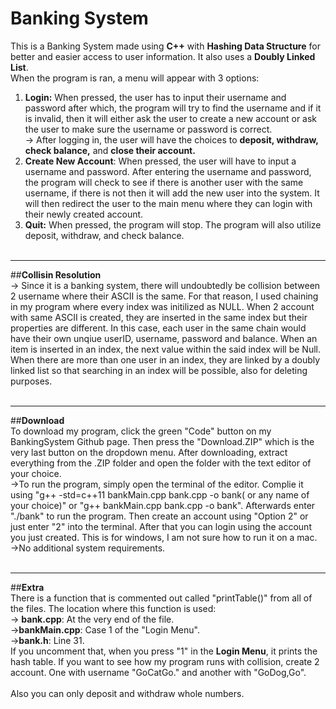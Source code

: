 # Banking System
This is a Banking System made using **C++** with **Hashing Data Structure** for better and easier access to user information. It also uses a **Doubly Linked List**.<br> 
When the program is ran, a menu will appear with 3 options:<br>
  1) **Login:** When pressed, the user has to input their username and password after which, the program will try to find the username and if it is invalid, then it will either ask the user to create a new account or ask the user to make sure the username or password is correct.<br>
          -> After logging in, the user will have the choices to **deposit, withdraw, check balance,** and **close their account.**
  2) **Create New Account**: When pressed, the user will have to input a username and password. After entering the username and password, the program will check to see if there is another user with the same username, if there is not then it will add the new user into the system. It will then redirect the user to the main menu where they can login with their newly created account.<br>
  3) **Quit:** When pressed, the program will stop. The program will also utilize deposit, withdraw, and check balance.<br><br>

---
  
##**Collisin Resolution**<br>
-> Since it is a banking system, there will undoubtedly be collision between 2 username where their ASCII is the same. For that reason, I used chaining in my program where every index was initilized as NULL. When 2 account with same ASCII is created, they are inserted in the same index but their properties are different. In this case, each user in the same chain would have their own unqiue userID, username, password and balance. When an item is inserted in an index, the next value within the said index will be Null. When there are more than one user in an index, they are linked by a doubly linked list so that searching in an index will be possible, also for deleting purposes.<br><br>

---

##**Download**<br>
To download my program, click the green "Code" button on my BankingSystem Github page. Then press the "Download.ZIP" which is the very last button on the dropdown menu. After downloading, extract everything from the .ZIP folder and open the folder with the text editor of your choice.<br>
->To run the program, simply open the terminal of the editor. Complie it using "g++ -std=c++11 bankMain.cpp bank.cpp -o bank( or any name of your choice)" or "g++ bankMain.cpp bank.cpp -o bank". Afterwards enter "./bank" to run the program. Then create an account using "Option 2" or just enter "2" into the terminal. After that you can login using the account you just created. This is for windows, I am not sure how to run it on a mac.<br>
->No additional system requirements.<br><br>

---

##**Extra**<br>
There is a function that is commented out called "printTable()" from all of the files. The location where this function is used:<br>
-> **bank.cpp**: At the very end of the file.<br>
->**bankMain.cpp**: Case 1 of the "Login Menu".<br>
->**bank.h**: Line 31.<br>
If you uncomment that, when you press "1" in the **Login Menu**, it prints the hash table. If you want to see how my program runs with collision, create 2 account. One with username "GoCatGo." and another with "GoDog,Go".<br><br>
Also you can only deposit and withdraw whole numbers.
